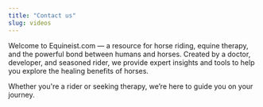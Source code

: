 ```yaml
---
title: "Contact us"
slug: videos
---
```


Welcome to Equineist.com — a resource for horse riding, equine therapy, and the powerful bond between humans and horses. Created by a doctor, developer, and seasoned rider, we provide expert insights and tools to help you explore the healing benefits of horses.

Whether you're a rider or seeking therapy, we’re here to guide you on your journey.